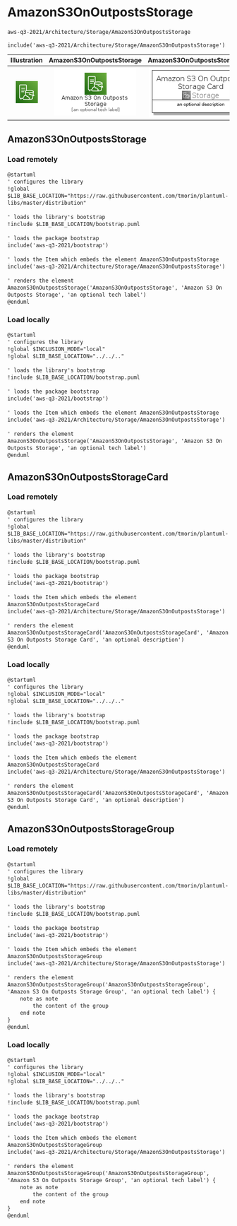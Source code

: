 # AmazonS3OnOutpostsStorage


```text
aws-q3-2021/Architecture/Storage/AmazonS3OnOutpostsStorage
```

```text
include('aws-q3-2021/Architecture/Storage/AmazonS3OnOutpostsStorage')
```



| Illustration | AmazonS3OnOutpostsStorage | AmazonS3OnOutpostsStorageCard | AmazonS3OnOutpostsStorageGroup |
| :---: | :---: | :---: | :---: |
| ![illustration for Illustration](../../../aws-q3-2021/Architecture/Storage/AmazonS3OnOutpostsStorage.png) | ![illustration for AmazonS3OnOutpostsStorage](../../../aws-q3-2021/Architecture/Storage/AmazonS3OnOutpostsStorage.Local.png) | ![illustration for AmazonS3OnOutpostsStorageCard](../../../aws-q3-2021/Architecture/Storage/AmazonS3OnOutpostsStorageCard.Local.png) | ![illustration for AmazonS3OnOutpostsStorageGroup](../../../aws-q3-2021/Architecture/Storage/AmazonS3OnOutpostsStorageGroup.Local.png) |




## AmazonS3OnOutpostsStorage

### Load remotely
```plantuml
@startuml
' configures the library
!global $LIB_BASE_LOCATION="https://raw.githubusercontent.com/tmorin/plantuml-libs/master/distribution"

' loads the library's bootstrap
!include $LIB_BASE_LOCATION/bootstrap.puml

' loads the package bootstrap
include('aws-q3-2021/bootstrap')

' loads the Item which embeds the element AmazonS3OnOutpostsStorage
include('aws-q3-2021/Architecture/Storage/AmazonS3OnOutpostsStorage')

' renders the element
AmazonS3OnOutpostsStorage('AmazonS3OnOutpostsStorage', 'Amazon S3 On Outposts Storage', 'an optional tech label')
@enduml
```

### Load locally
```plantuml
@startuml
' configures the library
!global $INCLUSION_MODE="local"
!global $LIB_BASE_LOCATION="../../.."

' loads the library's bootstrap
!include $LIB_BASE_LOCATION/bootstrap.puml

' loads the package bootstrap
include('aws-q3-2021/bootstrap')

' loads the Item which embeds the element AmazonS3OnOutpostsStorage
include('aws-q3-2021/Architecture/Storage/AmazonS3OnOutpostsStorage')

' renders the element
AmazonS3OnOutpostsStorage('AmazonS3OnOutpostsStorage', 'Amazon S3 On Outposts Storage', 'an optional tech label')
@enduml
```

## AmazonS3OnOutpostsStorageCard

### Load remotely
```plantuml
@startuml
' configures the library
!global $LIB_BASE_LOCATION="https://raw.githubusercontent.com/tmorin/plantuml-libs/master/distribution"

' loads the library's bootstrap
!include $LIB_BASE_LOCATION/bootstrap.puml

' loads the package bootstrap
include('aws-q3-2021/bootstrap')

' loads the Item which embeds the element AmazonS3OnOutpostsStorageCard
include('aws-q3-2021/Architecture/Storage/AmazonS3OnOutpostsStorage')

' renders the element
AmazonS3OnOutpostsStorageCard('AmazonS3OnOutpostsStorageCard', 'Amazon S3 On Outposts Storage Card', 'an optional description')
@enduml
```

### Load locally
```plantuml
@startuml
' configures the library
!global $INCLUSION_MODE="local"
!global $LIB_BASE_LOCATION="../../.."

' loads the library's bootstrap
!include $LIB_BASE_LOCATION/bootstrap.puml

' loads the package bootstrap
include('aws-q3-2021/bootstrap')

' loads the Item which embeds the element AmazonS3OnOutpostsStorageCard
include('aws-q3-2021/Architecture/Storage/AmazonS3OnOutpostsStorage')

' renders the element
AmazonS3OnOutpostsStorageCard('AmazonS3OnOutpostsStorageCard', 'Amazon S3 On Outposts Storage Card', 'an optional description')
@enduml
```

## AmazonS3OnOutpostsStorageGroup

### Load remotely
```plantuml
@startuml
' configures the library
!global $LIB_BASE_LOCATION="https://raw.githubusercontent.com/tmorin/plantuml-libs/master/distribution"

' loads the library's bootstrap
!include $LIB_BASE_LOCATION/bootstrap.puml

' loads the package bootstrap
include('aws-q3-2021/bootstrap')

' loads the Item which embeds the element AmazonS3OnOutpostsStorageGroup
include('aws-q3-2021/Architecture/Storage/AmazonS3OnOutpostsStorage')

' renders the element
AmazonS3OnOutpostsStorageGroup('AmazonS3OnOutpostsStorageGroup', 'Amazon S3 On Outposts Storage Group', 'an optional tech label') {
    note as note
        the content of the group
    end note
}
@enduml
```

### Load locally
```plantuml
@startuml
' configures the library
!global $INCLUSION_MODE="local"
!global $LIB_BASE_LOCATION="../../.."

' loads the library's bootstrap
!include $LIB_BASE_LOCATION/bootstrap.puml

' loads the package bootstrap
include('aws-q3-2021/bootstrap')

' loads the Item which embeds the element AmazonS3OnOutpostsStorageGroup
include('aws-q3-2021/Architecture/Storage/AmazonS3OnOutpostsStorage')

' renders the element
AmazonS3OnOutpostsStorageGroup('AmazonS3OnOutpostsStorageGroup', 'Amazon S3 On Outposts Storage Group', 'an optional tech label') {
    note as note
        the content of the group
    end note
}
@enduml
```

